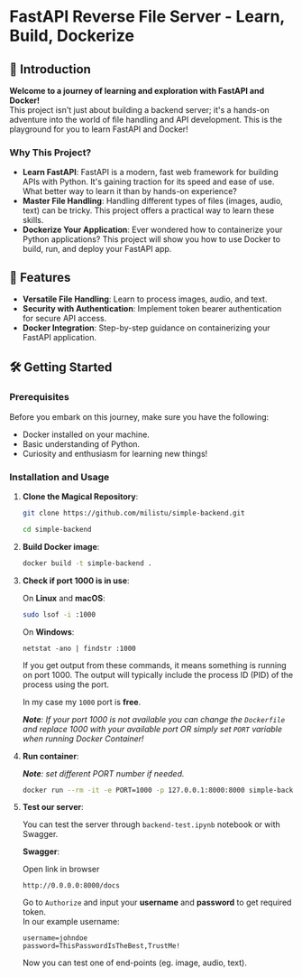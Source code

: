 # FastAPI Reverse File Server - Learn, Build, Dockerize

## 🚀 Introduction

**Welcome to a journey of learning and exploration with FastAPI and Docker!** <br>
This project isn't just about building a backend server; it's a hands-on adventure into the world of file handling and API development. This is the playground for you to learn FastAPI and Docker!

### Why This Project?

- **Learn FastAPI**: FastAPI is a modern, fast web framework for building APIs with Python. It's gaining traction for its speed and ease of use. What better way to learn it than by hands-on experience?
- **Master File Handling**: Handling different types of files (images, audio, text) can be tricky. This project offers a practical way to learn these skills.
- **Dockerize Your Application**: Ever wondered how to containerize your Python applications? This project will show you how to use Docker to build, run, and deploy your FastAPI app.

## 🌟 Features

- **Versatile File Handling**: Learn to process images, audio, and text.
- **Security with Authentication**: Implement token bearer authentication for secure API access.
- **Docker Integration**: Step-by-step guidance on containerizing your FastAPI application.

## 🛠 Getting Started

### Prerequisites

Before you embark on this journey, make sure you have the following:
- Docker installed on your machine.
- Basic understanding of Python.
- Curiosity and enthusiasm for learning new things!

### Installation and Usage

1. **Clone the Magical Repository**:
   ```bash
   git clone https://github.com/milistu/simple-backend.git
   ```
   ```bash
   cd simple-backend
   ```
3. **Build Docker image**:
    ```bash
    docker build -t simple-backend .
    ```

4. **Check if port 1000 is in use**:

    On **Linux** and **macOS**:
    ```bash
    sudo lsof -i :1000
    ```
    On **Windows**:
    ```
    netstat -ano | findstr :1000
    ```
    If you get output from these commands, it means something is running on port 1000. The output will typically include the process ID (PID) of the process using the port.

    In my case my `1000` port is **free**.

    _**Note**: If your port 1000 is not available you can change the `Dockerfile` and replace 1000 with your available port OR simply set `PORT` variable when running Docker Container!_

4. **Run container**:

    _**Note**: set different PORT number if needed._

    ```bash
    docker run --rm -it -e PORT=1000 -p 127.0.0.1:8000:8000 simple-backend
    ```

5. **Test our server**:

    You can test the server through `backend-test.ipynb` notebook or with Swagger.

    **Swagger**:

    Open link in browser
    ```
    http://0.0.0.0:8000/docs
    ```

    Go to `Authorize` and input your **username** and **password** to get required token. <br>
    In our example username:
    ```
    username=johndoe
    password=ThisPasswordIsTheBest,TrustMe!
    ```

    Now you can test one of end-points (eg. image, audio, text).